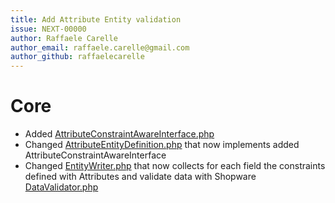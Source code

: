```yaml
---
title: Add Attribute Entity validation
issue: NEXT-00000
author: Raffaele Carelle
author_email: raffaele.carelle@gmail.com
author_github: raffaelecarelle
---
```

# Core
* Added [AttributeConstraintAwareInterface.php](../../src/Core/Framework/DataAbstractionLayer/AttributeConstraintAwareInterface.php)
* Changed [AttributeEntityDefinition.php](../../src/Core/Framework/DataAbstractionLayer/AttributeEntityDefinition.php) that now implements added AttributeConstraintAwareInterface
* Changed [EntityWriter.php](../../src/Core/Framework/DataAbstractionLayer/Write/EntityWriter.php) that now collects for each field the constraints defined with Attributes and validate data with Shopware [DataValidator.php](../../src/Core/Framework/Validation/DataValidator.php)
